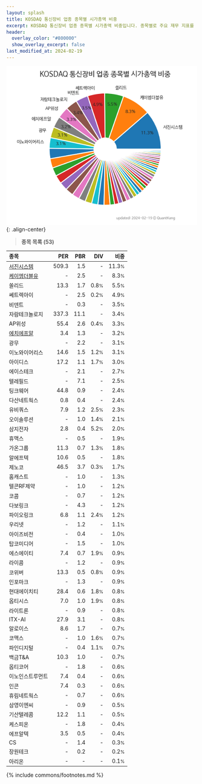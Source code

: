 ```yaml
---
layout: splash
title: KOSDAQ 통신장비 업종 종목별 시가총액 비중
excerpt: KOSDAQ 통신장비 업종 종목별 시가총액 비중입니다. 종목별로 주요 재무 지표를 함께 표시합니다.
header:
  overlay_color: "#800000"
  show_overlay_excerpt: false
last_modified_at: 2024-02-19
---
```



![KOSDAQ 통신장비 업종 종목별 시가총액 비중](/stats/sector/images/kosdaq_업종_통신장비_종목.png){: .align-center}


> **종목 목록 (53)**<a id="list"></a>

| **종목** | **PER** | **PBR** | **DIV** | **비중** |
| :------- | ------: | ------: | ------: | -------: |
| [서진시스템](/178320/) | 509.3 | 1.5 | - | 11.3<small>%</small> |
| [케이엠더블유](/032500/) | - | 2.5 | - | 8.3<small>%</small> |
| 쏠리드 | 13.3 | 1.7 | 0.8<small>%</small> | 5.5<small>%</small> |
| 쎄트렉아이 | - | 2.5 | 0.2<small>%</small> | 4.9<small>%</small> |
| 비덴트 | - | 0.3 | - | 3.5<small>%</small> |
| 자람테크놀로지 | 337.3 | 11.1 | - | 3.4<small>%</small> |
| AP위성 | 55.4 | 2.6 | 0.4<small>%</small> | 3.3<small>%</small> |
| [에치에프알](/230240/) | 3.4 | 1.3 | - | 3.2<small>%</small> |
| 광무 | - | 2.2 | - | 3.1<small>%</small> |
| 이노와이어리스 | 14.6 | 1.5 | 1.2<small>%</small> | 3.1<small>%</small> |
| 아이디스 | 17.2 | 1.1 | 1.7<small>%</small> | 3.0<small>%</small> |
| 에이스테크 | - | 2.1 | - | 2.7<small>%</small> |
| 텔레필드 | - | 7.1 | - | 2.5<small>%</small> |
| 팅크웨어 | 44.8 | 0.9 | - | 2.4<small>%</small> |
| 다산네트웍스 | 0.8 | 0.4 | - | 2.4<small>%</small> |
| 유비쿼스 | 7.9 | 1.2 | 2.5<small>%</small> | 2.3<small>%</small> |
| 오이솔루션 | - | 1.0 | 1.4<small>%</small> | 2.1<small>%</small> |
| 삼지전자 | 2.8 | 0.4 | 5.2<small>%</small> | 2.0<small>%</small> |
| 휴맥스 | - | 0.5 | - | 1.9<small>%</small> |
| 가온그룹 | 11.3 | 0.7 | 1.3<small>%</small> | 1.8<small>%</small> |
| 알에프텍 | 10.6 | 0.5 | - | 1.8<small>%</small> |
| 제노코 | 46.5 | 3.7 | 0.3<small>%</small> | 1.7<small>%</small> |
| 홈캐스트 | - | 1.0 | - | 1.3<small>%</small> |
| 텔콘RF제약 | - | 1.0 | - | 1.2<small>%</small> |
| 코콤 | - | 0.7 | - | 1.2<small>%</small> |
| 다보링크 | - | 4.3 | - | 1.2<small>%</small> |
| 파이오링크 | 6.8 | 1.1 | 2.4<small>%</small> | 1.2<small>%</small> |
| 우리넷 | - | 1.2 | - | 1.1<small>%</small> |
| 아이즈비전 | - | 0.4 | - | 1.0<small>%</small> |
| 탑코미디어 | - | 1.5 | - | 1.0<small>%</small> |
| 에스에이티 | 7.4 | 0.7 | 1.9<small>%</small> | 0.9<small>%</small> |
| 라이콤 | - | 1.2 | - | 0.9<small>%</small> |
| 코위버 | 13.3 | 0.5 | 0.8<small>%</small> | 0.9<small>%</small> |
| 인포마크 | - | 1.3 | - | 0.9<small>%</small> |
| 현대에이치티 | 28.4 | 0.6 | 1.8<small>%</small> | 0.8<small>%</small> |
| 옵티시스 | 7.0 | 1.0 | 1.9<small>%</small> | 0.8<small>%</small> |
| 라이트론 | - | 0.9 | - | 0.8<small>%</small> |
| ITX-AI | 27.9 | 3.1 | - | 0.8<small>%</small> |
| 알로이스 | 8.6 | 1.7 | - | 0.7<small>%</small> |
| 코맥스 | - | 1.0 | 1.6<small>%</small> | 0.7<small>%</small> |
| 파인디지털 | - | 0.4 | 1.1<small>%</small> | 0.7<small>%</small> |
| 백금T&A | 10.3 | 1.0 | - | 0.7<small>%</small> |
| 옵티코어 | - | 1.8 | - | 0.6<small>%</small> |
| 이노인스트루먼트 | 7.4 | 0.4 | - | 0.6<small>%</small> |
| 인콘 | 7.4 | 0.3 | - | 0.6<small>%</small> |
| 휴림네트웍스 | - | 0.7 | - | 0.6<small>%</small> |
| 삼영이엔씨 | - | 0.9 | - | 0.5<small>%</small> |
| 기산텔레콤 | 12.2 | 1.1 | - | 0.5<small>%</small> |
| 케스피온 | - | 1.8 | - | 0.4<small>%</small> |
| 에프알텍 | 3.5 | 0.5 | - | 0.4<small>%</small> |
| CS | - | 1.4 | - | 0.3<small>%</small> |
| 장원테크 | - | 0.2 | - | 0.2<small>%</small> |
| 아리온 | - | - | - | 0.1<small>%</small> |

{% include commons/footnotes.md %}